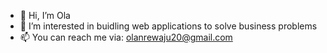 - 👋 Hi, I’m Ola
- 👀 I’m interested in buidling web applications to solve business problems
- 📫 You can reach me via: olanrewaju20@gmail.com

<!---
Olanrewaju-dev/Olanrewaju-dev is a ✨ special ✨ repository because its `README.md` (this file) appears on your GitHub profile.
You can click the Preview link to take a look at your changes.
--->
